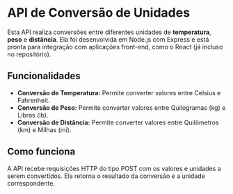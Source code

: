 <h1>API de Conversão de Unidades</h1>

<p>
  Esta API realiza conversões entre diferentes unidades de <strong>temperatura</strong>, <strong>peso</strong> e <strong>distância</strong>. Ela foi desenvolvida em Node.js com Express e está pronta para integração com aplicações front-end, como o React (já incluso no repositório).
</p>

<h2>Funcionalidades</h2>
<ul>
  <li><strong>Conversão de Temperatura:</strong> Permite converter valores entre Celsius e Fahrenheit.</li>
  <li><strong>Conversão de Peso:</strong> Permite converter valores entre Quilogramas (kg) e Libras (lb).</li>
  <li><strong>Conversão de Distância:</strong> Permite converter valores entre Quilômetros (km) e Milhas (mi).</li>
</ul>

<h2>Como funciona</h2>
<p>
  A API recebe requisições HTTP do tipo POST com os valores e unidades a serem convertidos. Ela retorna o resultado da conversão e a unidade correspondente.
</p>
